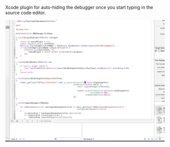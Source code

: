 Xcode plugin for auto-hiding the debugger once you start typing in the source code editor.

![](plugin.gif)

